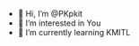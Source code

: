 - 👋 Hi, I’m @PKpkit
- 👀 I’m interested in You
- 🌱 I’m currently learning KMITL

<!---
PKpkit/PKpkit is a ✨ special ✨ repository because its `README.md` (this file) appears on your GitHub profile.
You can click the Preview link to take a look at your changes.
--->
